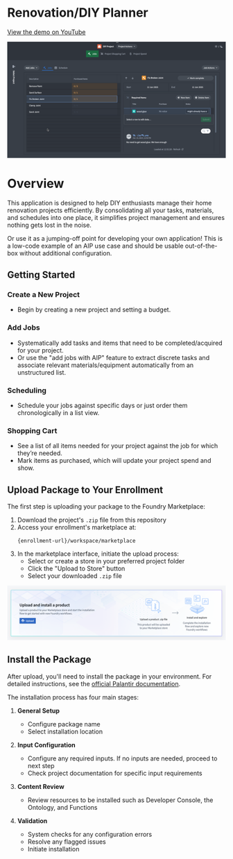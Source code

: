 # Renovation/DIY Planner

[View the demo on YouTube](https://www.youtube.com/watch?v=dkHWuXW6Sd8)

![screenshot](images/screenshot.png)

# Overview
This application is designed to help DIY enthusiasts manage their home renovation projects efficiently. By consolidating all your tasks, materials, and schedules into one place, it simplifies project management and ensures nothing gets lost in the noise.

Or use it as a jumping-off point for developing your own application! This is a low-code example of an AIP use case and should be usable out-of-the-box without additional configuration.

## Getting Started

### Create a New Project
- Begin by creating a new project and setting a budget.

### Add Jobs
- Systematically add tasks and items that need to be completed/acquired for your project.
- Or use the "add jobs with AIP" feature to extract discrete tasks and associate relevant materials/equipment automatically from an unstructured list.

### Scheduling
- Schedule your jobs against specific days or just order them chronologically in a list view.

### Shopping Cart
- See a list of all items needed for your project against the job for which they’re needed.
- Mark items as purchased, which will update your project spend and show.

## Upload Package to Your Enrollment

The first step is uploading your package to the Foundry Marketplace:

1. Download the project's `.zip` file from this repository
2. Access your enrollment's marketplace at:
   ```
   {enrollment-url}/workspace/marketplace
   ```
3. In the marketplace interface, initiate the upload process:
   - Select or create a store in your preferred project folder
   - Click the "Upload to Store" button
   - Select your downloaded `.zip` file

![Marketplace Interface](./../_static/upload_product_banner.png)

## Install the Package

After upload, you'll need to install the package in your environment. For detailed instructions, see the [official Palantir documentation](https://www.palantir.com/docs/foundry/marketplace/install-product).

The installation process has four main stages:

1. **General Setup**
   - Configure package name
   - Select installation location

2. **Input Configuration**
   - Configure any required inputs. If no inputs are needed, proceed to next step
   - Check project documentation for specific input requirements

3. **Content Review**
   - Review resources to be installed such as Developer Console, the Ontology, and Functions

4. **Validation**
   - System checks for any configuration errors
   - Resolve any flagged issues
   - Initiate installation